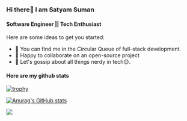 ### Hi there👋 I am Satyam Suman

#### Software Engineer || Tech Enthusiast

Here are some ideas to get you started:

- 🌱 You can find me in the Circular Queue of full-stack development.
- 👯 Happy to collaborate on an open-source project
- 💬 Let's gossip about all things nerdy in tech😊.

#### Here are my github stats
[![trophy](https://github-profile-trophy.vercel.app/?username=naivedeveloper95)](https://github.com/ryo-ma/github-profile-trophy)

[![Anurag's GitHub stats](https://github-readme-stats.vercel.app/api?username=naivedeveloper95&count_private=true)](https://github-readme-stats.vercel.app/api?username=naivedeveloper95&count_private=true)

![](https://komarev.com/ghpvc/?username=naivedeveloper95)

